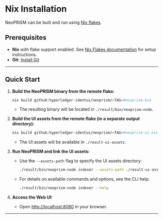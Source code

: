 # Nix Installation

NeoPRISM can be built and run using [Nix flakes](https://nixos.wiki/wiki/Flakes).

## Prerequisites

- **Nix** with flake support enabled. See [Nix Flakes documentation](https://nixos.wiki/wiki/Flakes) for setup instructions.
- **Git**: [Install Git](https://git-scm.com/downloads)

---

## Quick Start

1. **Build the NeoPRISM binary from the remote flake:**
   ```bash
   nix build github:hyperledger-identus/neoprism/<TAG>#neoprism-bin
   ```
   - The resulting binary will be located in `./result/bin/neoprism-node`.

2. **Build the UI assets from the remote flake (in a separate output directory):**
   ```bash
   nix build github:hyperledger-identus/neoprism/<TAG>#neoprism-ui-assets -o ./result-ui-assets
   ```
   - The UI assets will be available in `./result-ui-assets`.

3. **Run NeoPRISM and link the UI assets:**
   - Use the `--assets-path` flag to specify the UI assets directory:
     ```bash
     ./result/bin/neoprism-node indexer --assets-path ./result-ui-assets [options]
     ```
   - For details on available commands and options, see the CLI help:
     ```bash
     ./result/bin/neoprism-node indexer --help
     ```

4. **Access the Web UI:**
   - Open [http://localhost:8080](http://localhost:8080) in your browser.

---
